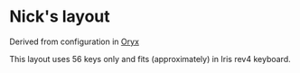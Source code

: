 # Nick's layout

Derived from configuration in 
[Oryx](https://configure.zsa.io/moonlander/layouts/gqXJ4/latest/0)

This layout uses 56 keys only and fits (approximately) in Iris rev4 keyboard.